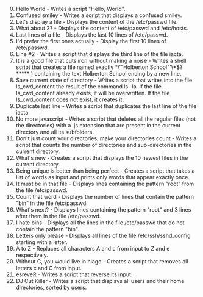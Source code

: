 0. Hello World - Writes a script "Hello, World".
1. Confused smiley - Writes a script that displays a confused smiley.
2. Let's display a file - Displays the content of the /etc/passwd file.
3. What about 2? - Displays the content of /etc/passwd and /etc/hosts.
4. Last lines of a file - Displays the last 10 lines of /etc/passwd.
5. I'd prefer the first ones actually - Display the first 10 lines of /etc/passwd.
6. Line #2 - Writes a script that displays the third line of the file iacta.
7. It is a good file that cuts iron without making a noise - Writes a shell script that creates a file named exactly \*\\'"Holberton School"\'\\*$\?\*\*\*\*\*:) containing the text Holberton School ending by a new line.
8. Save current state of directory - Writes a script that writes into the file ls_cwd_content the result of the command ls -la. If the file ls_cwd_content already exists, it will be overwritten. If the file ls_cwd_content does not exist, it creates it.
9. Duplicate last line - Writes a script that duplicates the last line of the file iacta.
10. No more javascript - Writes a script that deletes all the regular files (not the directories) with a .js extension that are present in the current directory and all its subfolders.
11. Don't just count your directories, make your directories count - Writes a script that counts the number of directories and sub-directories in the current directory.
12. What's new - Creates a script that displays the 10 newest files in the current directory.
13. Being unique is better than being perfect - Creates a script that takes a list of words as input and prints only words that appear exactly once.
14. It must be in that file - Displays lines containing the pattern "root" from the file /etc/passwd.
15. Count that word - Displays the number of lines that contain the pattern "bin" in the file /etc/passwd.
16. What's next? - Displays lines containing the pattern "root" and 3 lines after them in the file /etc/passwd.
17. I hate bins - Displays all the lines in the file /etc/passwd that do not contain the pattern "bin".
18. Letters only please - Displays all lines of the file /etc/ssh/sshd_config starting with a letter.
19. A to Z - Replaces all characters A and c from input to Z and e respectively.
20. Without C, you would live in hiago - Creates a script that removes all letters c and C from input.
21. esreveR - Writes a script that reverse its input.
22. DJ Cut Killer - Writes a script that displays all users and their home directories, sorted by users.